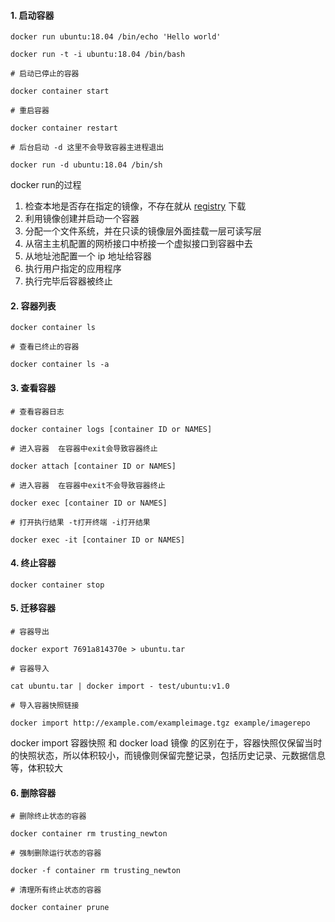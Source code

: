 #### 1. 启动容器

```
docker run ubuntu:18.04 /bin/echo 'Hello world'

docker run -t -i ubuntu:18.04 /bin/bash

# 启动已停止的容器

docker container start

# 重启容器

docker container restart

# 后台启动 -d 这里不会导致容器主进程退出

docker run -d ubuntu:18.04 /bin/sh
```

 

docker run的过程

1. 检查本地是否存在指定的镜像，不存在就从 [registry](https://vuepress.mirror.docker-practice.com/repository/) 下载
2. 利用镜像创建并启动一个容器
3. 分配一个文件系统，并在只读的镜像层外面挂载一层可读写层
4. 从宿主主机配置的网桥接口中桥接一个虚拟接口到容器中去
5. 从地址池配置一个 ip 地址给容器
6. 执行用户指定的应用程序
7. 执行完毕后容器被终止

 

#### 2. 容器列表

```
docker container ls 

# 查看已终止的容器

docker container ls -a
```



#### 3. 查看容器

```
# 查看容器日志

docker container logs [container ID or NAMES]

# 进入容器  在容器中exit会导致容器终止

docker attach [container ID or NAMES]

# 进入容器  在容器中exit不会导致容器终止

docker exec [container ID or NAMES]

# 打开执行结果 -t打开终端 -i打开结果

docker exec -it [container ID or NAMES]
```



#### 4. 终止容器

```
docker container stop
```



#### 5. 迁移容器

```
# 容器导出

docker export 7691a814370e > ubuntu.tar

# 容器导入

cat ubuntu.tar | docker import - test/ubuntu:v1.0

# 导入容器快照链接

docker import http://example.com/exampleimage.tgz example/imagerepo
```

 

docker import 容器快照 和 docker load 镜像 的区别在于，容器快照仅保留当时的快照状态，所以体积较小，而镜像则保留完整记录，包括历史记录、元数据信息等，体积较大



#### 6. 删除容器

```
# 删除终止状态的容器

docker container rm trusting_newton

# 强制删除运行状态的容器

docker -f container rm trusting_newton

# 清理所有终止状态的容器

docker container prune
```

